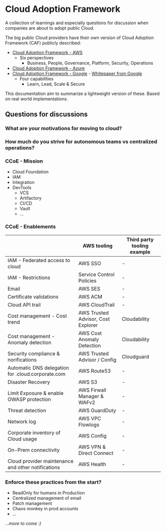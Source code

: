 # Cloud Adoption Framework

A collection of learnings and especially questions for discussion when companies are about to adopt public Cloud.

The big public Cloud providers have their own version of Cloud Adoption Framework (CAF) publicly described:

 - [Cloud Adoption Framework - AWS][1]
   - Six perspectives
     - Business, People, Governance, Platform, Security, Operations
 - [Cloud Adoption Framework - Azure][2]
 - [Cloud Adoption Framework - Google][3] - [Whitepaper from Google][6]
   - Four capabilities
     - Learn, Lead, Scale & Secure

This documentation aim to summarize a lightweight version of these. Based on real world implementations.

## Questions for discussions

### What are your motivations for moving to cloud?

### How much do you strive for autonomous teams vs centralized operations?

### CCoE - Mission

 - Cloud Foundation
 - IAM
 - Integration
 - DevTools
   - VCS
   - Artifactory
   - CI/CD
   - Vault
   - ...
  
### CCoE - Enablements

||AWS tooling|Third party tooling example|
|-------------|-------------|-------------|
|IAM - Federated access to cloud|AWS SSO|-|
|IAM - Restrictions|Service Control Policies|-|
|Email|AWS SES|-|
|Certificate validations|AWS ACM|-|
|Cloud API trail|AWS CloudTrail|-|
|Cost management - Cost trend|AWS Trusted Advisor, Cost Explorer|Cloudability|
|Cost management - Anomaly detection|AWS Cost Anomaly Detection|Cloudability|
|Security compliance & norifications|AWS Trusted Advisor / Config|Cloudguard|
|Automatic DNS delegation for .cloud.corporate.com|AWS Route53|-|
|Disaster Recovery|AWS S3|-|
|Limit Exposure & enable OWASP protection|AWS Firwall Manager & WAFv2|-|
|Threat detection|AWS GuardDuty|-|
|Network log|AWS VPC Flowlogs|-|
|Corporate inventory of Cloud usage|AWS Config|-|
|On-Prem connectivity|AWS VPN & Direct Connect|-|
|Cloud provider maintenance and other notifications|AWS Health|-|


### Enforce these practices from the start?

 - ReadOnly for humans in Production
 - Centralized management of email
 - Patch management
 - Chaos monkey in prod accounts
 - ...
 

*...more to come :)*


[1]: https://aws.amazon.com/professional-services/CAF
[2]: https://docs.microsoft.com/en-gb/azure/cloud-adoption-framework
[3]: https://cloud.google.com/adoption-framework
[6]: https://services.google.com/fh/files/misc/google_cloud_adoption_framework_whitepaper.pdf
